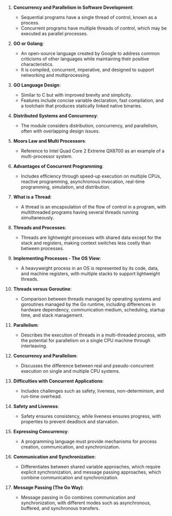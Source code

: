 1. **Concurrency and Parallelism in Software Development**:
    
    - Sequential programs have a single thread of control, known as a process.
    - Concurrent programs have multiple threads of control, which may be executed as parallel processes.
2. **GO or Golang**:
    
    - An open-source language created by Google to address common criticisms of other languages while maintaining their positive characteristics.
    - It is compiled, concurrent, imperative, and designed to support networking and multiprocessing.
3. **GO Language Design**:
    
    - Similar to C but with improved brevity and simplicity.
    - Features include concise variable declaration, fast compilation, and a toolchain that produces statically linked native binaries.
4. **Distributed Systems and Concurrency**:
    
    - The module considers distribution, concurrency, and parallelism, often with overlapping design issues.
5. **Moors Law and Multi Processors**:
    
    - Reference to Intel Quad Core 2 Extreme QX6700 as an example of a multi-processor system.
6. **Advantages of Concurrent Programming**:
    
    - Includes efficiency through speed-up execution on multiple CPUs, reactive programming, asynchronous invocation, real-time programming, simulation, and distribution.
7. **What is a Thread**:
    
    - A thread is an encapsulation of the flow of control in a program, with multithreaded programs having several threads running simultaneously.
8. **Threads and Processes**:
    
    - Threads are lightweight processes with shared data except for the stack and registers, making context switches less costly than between processes.
9. **Implementing Processes - The OS View**:
    
    - A heavyweight process in an OS is represented by its code, data, and machine registers, with multiple stacks to support lightweight threads.
10. **Threads versus Goroutine**:
    
    - Comparison between threads managed by operating systems and goroutines managed by the Go runtime, including differences in hardware dependency, communication medium, scheduling, startup time, and stack management.
11. **Parallelism**:
    
    - Describes the execution of threads in a multi-threaded process, with the potential for parallelism on a single CPU machine through interleaving.
12. **Concurrency and Parallelism**:
    
    - Discusses the difference between real and pseudo-concurrent execution on single and multiple CPU systems.
13. **Difficulties with Concurrent Applications**:
    
    - Includes challenges such as safety, liveness, non-determinism, and run-time overhead.
14. **Safety and Liveness**:
    
    - Safety ensures consistency, while liveness ensures progress, with properties to prevent deadlock and starvation.
15. **Expressing Concurrency**:
    
    - A programming language must provide mechanisms for process creation, communication, and synchronization.
16. **Communication and Synchronization**:
    
    - Differentiates between shared variable approaches, which require explicit synchronization, and message passing approaches, which combine communication and synchronization.
17. **Message Passing (The Go Way)**:
    
    - Message passing in Go combines communication and synchronization, with different modes such as asynchronous, buffered, and synchronous transfers.